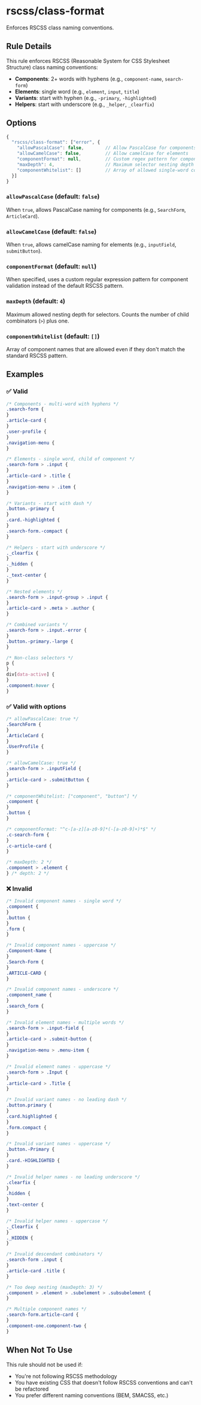 # rscss/class-format

Enforces RSCSS class naming conventions.

## Rule Details

This rule enforces RSCSS (Reasonable System for CSS Stylesheet Structure) class naming conventions:

- **Components**: 2+ words with hyphens (e.g., `component-name`, `search-form`)
- **Elements**: single word (e.g., `element`, `input`, `title`)
- **Variants**: start with hyphen (e.g., `-primary`, `-highlighted`)
- **Helpers**: start with underscore (e.g., `_helper`, `_clearfix`)

## Options

```js
{
  "rscss/class-format": ["error", {
    "allowPascalCase": false,        // Allow PascalCase for components
    "allowCamelCase": false,         // Allow camelCase for elements
    "componentFormat": null,         // Custom regex pattern for components
    "maxDepth": 4,                   // Maximum selector nesting depth
    "componentWhitelist": []         // Array of allowed single-word component names
  }]
}
```

### `allowPascalCase` (default: `false`)

When `true`, allows PascalCase naming for components (e.g., `SearchForm`, `ArticleCard`).

### `allowCamelCase` (default: `false`)

When `true`, allows camelCase naming for elements (e.g., `inputField`, `submitButton`).

### `componentFormat` (default: `null`)

When specified, uses a custom regular expression pattern for component validation instead of the default RSCSS pattern.

### `maxDepth` (default: `4`)

Maximum allowed nesting depth for selectors. Counts the number of child combinators (`>`) plus one.

### `componentWhitelist` (default: `[]`)

Array of component names that are allowed even if they don't match the standard RSCSS pattern.

## Examples

### ✅ Valid

```css
/* Components - multi-word with hyphens */
.search-form {
}
.article-card {
}
.user-profile {
}
.navigation-menu {
}

/* Elements - single word, child of component */
.search-form > .input {
}
.article-card > .title {
}
.navigation-menu > .item {
}

/* Variants - start with dash */
.button.-primary {
}
.card.-highlighted {
}
.search-form.-compact {
}

/* Helpers - start with underscore */
._clearfix {
}
._hidden {
}
._text-center {
}

/* Nested elements */
.search-form > .input-group > .input {
}
.article-card > .meta > .author {
}

/* Combined variants */
.search-form > .input.-error {
}
.button.-primary.-large {
}

/* Non-class selectors */
p {
}
div[data-active] {
}
.component:hover {
}
```

### ✅ Valid with options

```css
/* allowPascalCase: true */
.SearchForm {
}
.ArticleCard {
}
.UserProfile {
}

/* allowCamelCase: true */
.search-form > .inputField {
}
.article-card > .submitButton {
}

/* componentWhitelist: ["component", "button"] */
.component {
}
.button {
}

/* componentFormat: "^c-[a-z][a-z0-9]*(-[a-z0-9]+)*$" */
.c-search-form {
}
.c-article-card {
}

/* maxDepth: 2 */
.component > .element {
} /* depth: 2 */
```

### ❌ Invalid

```css
/* Invalid component names - single word */
.component {
}
.button {
}
.form {
}

/* Invalid component names - uppercase */
.Component-Name {
}
.Search-Form {
}
.ARTICLE-CARD {
}

/* Invalid component names - underscore */
.component_name {
}
.search_form {
}

/* Invalid element names - multiple words */
.search-form > .input-field {
}
.article-card > .submit-button {
}
.navigation-menu > .menu-item {
}

/* Invalid element names - uppercase */
.search-form > .Input {
}
.article-card > .Title {
}

/* Invalid variant names - no leading dash */
.button.primary {
}
.card.highlighted {
}
.form.compact {
}

/* Invalid variant names - uppercase */
.button.-Primary {
}
.card.-HIGHLIGHTED {
}

/* Invalid helper names - no leading underscore */
.clearfix {
}
.hidden {
}
.text-center {
}

/* Invalid helper names - uppercase */
._Clearfix {
}
._HIDDEN {
}

/* Invalid descendant combinators */
.search-form .input {
}
.article-card .title {
}

/* Too deep nesting (maxDepth: 3) */
.component > .element > .subelement > .subsubelement {
}

/* Multiple component names */
.search-form.article-card {
}
.component-one.component-two {
}
```

## When Not To Use

This rule should not be used if:

- You're not following RSCSS methodology
- You have existing CSS that doesn't follow RSCSS conventions and can't be refactored
- You prefer different naming conventions (BEM, SMACSS, etc.)
